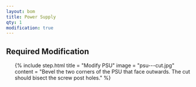 ```yaml
---
layout: bom
title: Power Supply
qty: 1
modification: true
---
```


## Required Modification
<ol class="steps">
    {% include step.html
    title = "Modify PSU"
    image = "psu---cut.jpg"
    content = "Bevel the two corners of the PSU that face outwards. The cut should bisect the screw post holes." %}
</ol>
